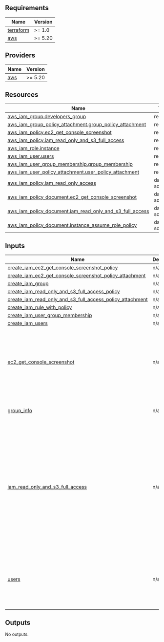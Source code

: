 ## Requirements

| Name | Version |
|------|---------|
| <a name="requirement_terraform"></a> [terraform](#requirement\_terraform) | >= 1.0 |
| <a name="requirement_aws"></a> [aws](#requirement\_aws) | >= 5.20 |

## Providers

| Name | Version |
|------|---------|
| <a name="provider_aws"></a> [aws](#provider\_aws) | >= 5.20 |


## Resources

| Name | Type |
|------|------|
| [aws_iam_group.developers_group](https://registry.terraform.io/providers/hashicorp/aws/latest/docs/resources/iam_group) | resource |
| [aws_iam_group_policy_attachment.group_policy_attachment](https://registry.terraform.io/providers/hashicorp/aws/latest/docs/resources/iam_group_policy_attachment) | resource |
| [aws_iam_policy.ec2_get_console_screenshot](https://registry.terraform.io/providers/hashicorp/aws/latest/docs/resources/iam_policy) | resource |
| [aws_iam_policy.iam_read_only_and_s3_full_access](https://registry.terraform.io/providers/hashicorp/aws/latest/docs/resources/iam_policy) | resource |
| [aws_iam_role.instance](https://registry.terraform.io/providers/hashicorp/aws/latest/docs/resources/iam_role) | resource |
| [aws_iam_user.users](https://registry.terraform.io/providers/hashicorp/aws/latest/docs/resources/iam_user) | resource |
| [aws_iam_user_group_membership.group_membership](https://registry.terraform.io/providers/hashicorp/aws/latest/docs/resources/iam_user_group_membership) | resource |
| [aws_iam_user_policy_attachment.user_policy_attachment](https://registry.terraform.io/providers/hashicorp/aws/latest/docs/resources/iam_user_policy_attachment) | resource |
| [aws_iam_policy.iam_read_only_access](https://registry.terraform.io/providers/hashicorp/aws/latest/docs/data-sources/iam_policy) | data source |
| [aws_iam_policy_document.ec2_get_console_screenshot](https://registry.terraform.io/providers/hashicorp/aws/latest/docs/data-sources/iam_policy_document) | data source |
| [aws_iam_policy_document.iam_read_only_and_s3_full_access](https://registry.terraform.io/providers/hashicorp/aws/latest/docs/data-sources/iam_policy_document) | data source |
| [aws_iam_policy_document.instance_assume_role_policy](https://registry.terraform.io/providers/hashicorp/aws/latest/docs/data-sources/iam_policy_document) | data source |

## Inputs

| Name | Description | Type | Default | Required |
|------|-------------|------|---------|:--------:|
| <a name="input_create_iam_ec2_get_console_screenshot_policy"></a> [create\_iam\_ec2\_get\_console\_screenshot\_policy](#input\_create\_iam\_ec2\_get\_console\_screenshot\_policy) | n/a | `bool` | `true` | no |
| <a name="input_create_iam_ec2_get_console_screenshot_policy_attachment"></a> [create\_iam\_ec2\_get\_console\_screenshot\_policy\_attachment](#input\_create\_iam\_ec2\_get\_console\_screenshot\_policy\_attachment) | n/a | `bool` | `true` | no |
| <a name="input_create_iam_group"></a> [create\_iam\_group](#input\_create\_iam\_group) | n/a | `bool` | `true` | no |
| <a name="input_create_iam_read_only_and_s3_full_access_policy"></a> [create\_iam\_read\_only\_and\_s3\_full\_access\_policy](#input\_create\_iam\_read\_only\_and\_s3\_full\_access\_policy) | n/a | `bool` | `true` | no |
| <a name="input_create_iam_read_only_and_s3_full_access_policy_attachment"></a> [create\_iam\_read\_only\_and\_s3\_full\_access\_policy\_attachment](#input\_create\_iam\_read\_only\_and\_s3\_full\_access\_policy\_attachment) | n/a | `bool` | `true` | no |
| <a name="input_create_iam_rule_with_policy"></a> [create\_iam\_rule\_with\_policy](#input\_create\_iam\_rule\_with\_policy) | n/a | `bool` | `true` | no |
| <a name="input_create_iam_user_group_membership"></a> [create\_iam\_user\_group\_membership](#input\_create\_iam\_user\_group\_membership) | n/a | `bool` | `true` | no |
| <a name="input_create_iam_users"></a> [create\_iam\_users](#input\_create\_iam\_users) | n/a | `bool` | `true` | no |
| <a name="input_ec2_get_console_screenshot"></a> [ec2\_get\_console\_screenshot](#input\_ec2\_get\_console\_screenshot) | n/a | <pre>map(object({<br>    actions   = list(string)<br>    resources = list(string)<br>    effect    = string<br>  }))</pre> | <pre>{<br>  "ec2_get_console_screenshot": {<br>    "actions": [<br>      "ec2:GetConsoleScreenshot"<br>    ],<br>    "effect": "Allow",<br>    "resources": [<br>      "*"<br>    ]<br>  }<br>}</pre> | no |
| <a name="input_group_info"></a> [group\_info](#input\_group\_info) | n/a | `map(string)` | <pre>{<br>  "name": "developers",<br>  "path": "/"<br>}</pre> | no |
| <a name="input_iam_read_only_and_s3_full_access"></a> [iam\_read\_only\_and\_s3\_full\_access](#input\_iam\_read\_only\_and\_s3\_full\_access) | n/a | <pre>map(object({<br>    actions   = list(string)<br>    resources = list(string)<br>    effect    = string<br>  }))</pre> | <pre>{<br>  "iam_read_only": {<br>    "actions": [<br>      "iam:Get*",<br>      "iam:List*"<br>    ],<br>    "effect": "Allow",<br>    "resources": [<br>      "*"<br>    ]<br>  },<br>  "s3_full_access": {<br>    "actions": [<br>      "s3:*"<br>    ],<br>    "effect": "Allow",<br>    "resources": [<br>      "*"<br>    ]<br>  }<br>}</pre> | no |
| <a name="input_users"></a> [users](#input\_users) | n/a | `list(map(string))` | <pre>[<br>  {<br>    "name": "jack",<br>    "path": "/"<br>  },<br>  {<br>    "name": "jones",<br>    "path": "/"<br>  }<br>]</pre> | no |

## Outputs

No outputs.
